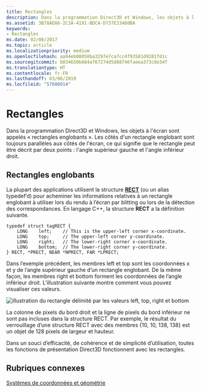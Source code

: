 ```yaml
---
title: Rectangles
description: Dans la programmation Direct3D et Windows, les objets à l'écran sont appelés « rectangles englobants ».
ms.assetid: 3B78AE66-2C1A-4191-BDCA-D737E33460BA
keywords:
- Rectangles
ms.date: 02/08/2017
ms.topic: article
ms.localizationpriority: medium
ms.openlocfilehash: aa94eb00058ba3297e7ca7cc4f93581d9281fd1c
ms.sourcegitcommit: b034650b684a767274d5d88746faeea373c8e34f
ms.translationtype: HT
ms.contentlocale: fr-FR
ms.lasthandoff: 03/06/2019
ms.locfileid: "57608014"
---
```

# <a name="rectangles"></a>Rectangles


Dans la programmation Direct3D et Windows, les objets à l'écran sont appelés « rectangles englobants ». Les côtés d'un rectangle englobant sont toujours parallèles aux côtés de l'écran, ce qui signifie que le rectangle peut être décrit par deux points : l'angle supérieur gauche et l'angle inférieur droit.

## <a name="span-idboundingrectanglesspanspan-idboundingrectanglesspanspan-idboundingrectanglesspanbounding-rectangles"></a><span id="Bounding_rectangles"></span><span id="bounding_rectangles"></span><span id="BOUNDING_RECTANGLES"></span>Rectangles englobants


La plupart des applications utilisent la structure [**RECT**](https://msdn.microsoft.com/library/windows/desktop/dd162897) (ou un alias typedef’d) pour acheminer les informations relatives à un rectangle englobant à utiliser lors du rendu à l’écran par blitting ou lors de la détection des correspondances. En langage C++, la structure **RECT** a la définition suivante.

```
typedef struct tagRECT { 
    LONG    left;    // This is the upper-left corner x-coordinate.
    LONG    top;     // The upper-left corner y-coordinate.
    LONG    right;   // The lower-right corner x-coordinate.
    LONG    bottom;  // The lower-right corner y-coordinate.
} RECT, *PRECT, NEAR *NPRECT, FAR *LPRECT; 
```

Dans l’exemple précédent, les membres left et top sont les coordonnées x et y de l’angle supérieur gauche d’un rectangle englobant. De la même façon, les membres right et bottom forment les coordonnées de l’angle inférieur droit. L’illustration suivante montre comment vous pouvez visualiser ces valeurs.

![illustration du rectangle délimité par les valeurs left, top, right et bottom](images/rect.png)

La colonne de pixels du bord droit et la ligne de pixels du bord inférieur ne sont pas incluses dans la structure RECT. Par exemple, le résultat du verrouillage d’une structure RECT avec des membres {10, 10, 138, 138} est un objet de 128 pixels de largeur et hauteur.

Dans un souci d’efficacité, de cohérence et de simplicité d’utilisation, toutes les fonctions de présentation Direct3D fonctionnent avec les rectangles.

## <a name="span-idrelated-topicsspanrelated-topics"></a><span id="related-topics"></span>Rubriques connexes


[Systèmes de coordonnées et géométrie](coordinate-systems-and-geometry.md)

 

 




